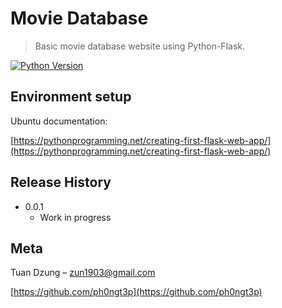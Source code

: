 # Movie Database
> Basic movie database website using Python-Flask.

[![Python Version][python-image]][python-url]

## Environment setup

Ubuntu documentation:

[https://pythonprogramming.net/creating-first-flask-web-app/](https://pythonprogramming.net/creating-first-flask-web-app/)

## Release History

* 0.0.1
    * Work in progress

## Meta

Tuan Dzung – zun1903@gmail.com

[https://github.com/ph0ngt3p](https://github.com/ph0ngt3p)

[python-image]: https://img.shields.io/pypi/pyversions/Django.svg?style=flat-square
[python-url]: https://www.python.org